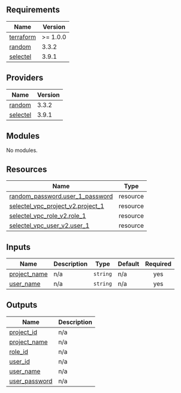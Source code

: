 ## Requirements

| Name | Version |
|------|---------|
| <a name="requirement_terraform"></a> [terraform](#requirement\_terraform) | >= 1.0.0 |
| <a name="requirement_random"></a> [random](#requirement\_random) | 3.3.2 |
| <a name="requirement_selectel"></a> [selectel](#requirement\_selectel) | 3.9.1 |

## Providers

| Name | Version |
|------|---------|
| <a name="provider_random"></a> [random](#provider\_random) | 3.3.2 |
| <a name="provider_selectel"></a> [selectel](#provider\_selectel) | 3.9.1 |

## Modules

No modules.

## Resources

| Name | Type |
|------|------|
| [random_password.user_1_password](https://registry.terraform.io/providers/hashicorp/random/3.3.2/docs/resources/password) | resource |
| [selectel_vpc_project_v2.project_1](https://registry.terraform.io/providers/selectel/selectel/3.9.1/docs/resources/vpc_project_v2) | resource |
| [selectel_vpc_role_v2.role_1](https://registry.terraform.io/providers/selectel/selectel/3.9.1/docs/resources/vpc_role_v2) | resource |
| [selectel_vpc_user_v2.user_1](https://registry.terraform.io/providers/selectel/selectel/3.9.1/docs/resources/vpc_user_v2) | resource |

## Inputs

| Name | Description | Type | Default | Required |
|------|-------------|------|---------|:--------:|
| <a name="input_project_name"></a> [project\_name](#input\_project\_name) | n/a | `string` | n/a | yes |
| <a name="input_user_name"></a> [user\_name](#input\_user\_name) | n/a | `string` | n/a | yes |

## Outputs

| Name | Description |
|------|-------------|
| <a name="output_project_id"></a> [project\_id](#output\_project\_id) | n/a |
| <a name="output_project_name"></a> [project\_name](#output\_project\_name) | n/a |
| <a name="output_role_id"></a> [role\_id](#output\_role\_id) | n/a |
| <a name="output_user_id"></a> [user\_id](#output\_user\_id) | n/a |
| <a name="output_user_name"></a> [user\_name](#output\_user\_name) | n/a |
| <a name="output_user_password"></a> [user\_password](#output\_user\_password) | n/a |
